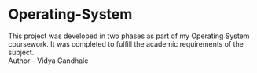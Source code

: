 # Operating-System
This project was developed in two phases as part of my Operating System coursework. It was completed to fulfill the academic requirements of the subject.
<br>
Author - Vidya Gandhale 

